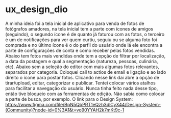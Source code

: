 # ux_design_dio #
A minha ideia foi a tela inicial de aplicativo para venda de fotos de fotógrafos amadores, na tela inicial tem a parte com ícones de amigos (seguindo), o segundo ícone é de quanto já faturou com as fotos, o terceiro é um de notificações para ver quem curtiu, seguiu ou se alguma foto foi comprada e no último ícone é o do perfil do usuário onde lá ele encontra a parte de configurações de conta e como receber pelas fotos vendidas. Abaixo tem fotos mais vendidas onde tem a opção de filtrar por localização, a data da postagem e qual a segmentação (natureza, pessoas, culinária, etc). Abaixo sem a seleção do editor com mais algumas fotos relevantes, separados por categoria. Coloquei call to actios de email e ligação e ao lado direito o ícone para postar fotos. Clicando nesse link dai abre a opção de tirar/upload, editar, categorizar e publicar. Tentei colocar vários atalhos para facilitar a navegação do usuário. Nunca tinha feito nada desse tipo, então tive bloqueio com as ferramentas de edição. Não sabia como colocar a parte de busca, por exemplo. 
O link para o Design System: https://www.figma.com/file/BpN5QbPRT1eQzh3dlCyX44/Design-System-(Community)?node-id=0%3A1&t=vo90YYAH2k7mKt9c-1
